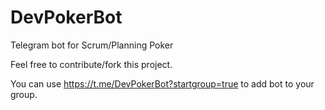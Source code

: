 # DevPokerBot
Telegram bot for Scrum/Planning Poker

Feel free to contribute/fork this project.

You can use https://t.me/DevPokerBot?startgroup=true to add bot to your group.
